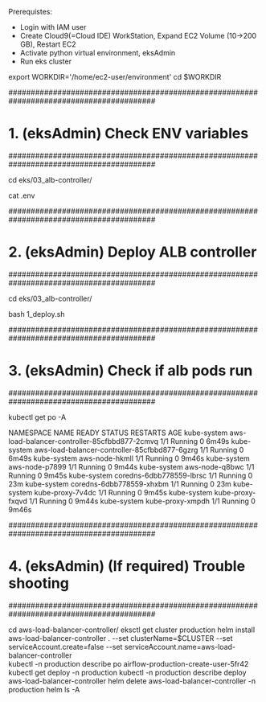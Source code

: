 Prerequistes:
- Login with IAM user
- Create Cloud9(=Cloud IDE) WorkStation, Expand EC2 Volume (10->200 GB), Restart EC2
- Activate python virtual environment, eksAdmin
- Run eks cluster

export WORKDIR='/home/ec2-user/environment'
cd $WORKDIR


#########################################################################################
# 1. (eksAdmin) Check ENV variables
#########################################################################################

cd eks/03_alb-controller/

cat .env


#########################################################################################
# 2. (eksAdmin) Deploy ALB controller
#########################################################################################

cd eks/03_alb-controller/

bash 1_deploy.sh 

#########################################################################################
# 3. (eksAdmin) Check if alb pods run
#########################################################################################

kubectl get po -A

NAMESPACE     NAME                                            READY   STATUS    RESTARTS   AGE
kube-system   aws-load-balancer-controller-85cfbbd877-2cmvq   1/1     Running   0          6m49s
kube-system   aws-load-balancer-controller-85cfbbd877-6gzrg   1/1     Running   0          6m49s
kube-system   aws-node-hkmll                                  1/1     Running   0          9m46s
kube-system   aws-node-p7899                                  1/1     Running   0          9m44s
kube-system   aws-node-q8bwc                                  1/1     Running   0          9m45s
kube-system   coredns-6dbb778559-lbrsc                        1/1     Running   0          23m
kube-system   coredns-6dbb778559-xhxbm                        1/1     Running   0          23m
kube-system   kube-proxy-7v4dc                                1/1     Running   0          9m45s
kube-system   kube-proxy-fxqvd                                1/1     Running   0          9m44s
kube-system   kube-proxy-xmpdh                                1/1     Running   0          9m46s


#########################################################################################
# 4. (eksAdmin) (If required) Trouble shooting
#########################################################################################

cd aws-load-balancer-controller/
eksctl get cluster production
helm install aws-load-balancer-controller .             --set clusterName=$CLUSTER             --set serviceAccount.create=false             --set serviceAccount.name=aws-load-balancer-controller \
kubectl -n production describe po airflow-production-create-user-5fr42 
kubectl get deploy -n production
kubectl -n production describe deploy aws-load-balancer-controller
helm delete aws-load-balancer-controller -n production
helm ls -A
